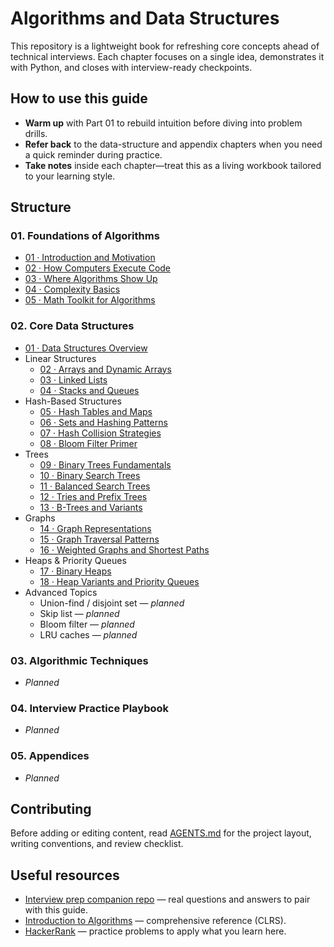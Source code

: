 # Algorithms and Data Structures

This repository is a lightweight book for refreshing core concepts ahead of technical interviews. Each chapter focuses on a single idea, demonstrates it with Python, and closes with interview-ready checkpoints.

## How to use this guide
- **Warm up** with Part 01 to rebuild intuition before diving into problem drills.
- **Refer back** to the data-structure and appendix chapters when you need a quick reminder during practice.
- **Take notes** inside each chapter—treat this as a living workbook tailored to your learning style.

## Structure

### 01. Foundations of Algorithms
- [01 · Introduction and Motivation](01.%20Foundations%20of%20Algorithms/01-introduction-and-motivation.md)
- [02 · How Computers Execute Code](01.%20Foundations%20of%20Algorithms/02-how-computers-execute-code.md)
- [03 · Where Algorithms Show Up](01.%20Foundations%20of%20Algorithms/03-where-algorithms-show-up.md)
- [04 · Complexity Basics](01.%20Foundations%20of%20Algorithms/04-complexity-basics.md)
- [05 · Math Toolkit for Algorithms](01.%20Foundations%20of%20Algorithms/05-math-toolkit.md)

### 02. Core Data Structures
- [01 · Data Structures Overview](02.%20Core%20Data%20Structures/01-overview.md)
- Linear Structures
  - [02 · Arrays and Dynamic Arrays](02.%20Core%20Data%20Structures/02-arrays-and-dynamic-arrays.md)
  - [03 · Linked Lists](02.%20Core%20Data%20Structures/03-linked-lists.md)
  - [04 · Stacks and Queues](02.%20Core%20Data%20Structures/04-stacks-and-queues.md)
- Hash-Based Structures
  - [05 · Hash Tables and Maps](02.%20Core%20Data%20Structures/05-hash-tables-and-maps.md)
  - [06 · Sets and Hashing Patterns](02.%20Core%20Data%20Structures/06-sets-and-hashing-patterns.md)
  - [07 · Hash Collision Strategies](02.%20Core%20Data%20Structures/07-hash-collision-strategies.md)
  - [08 · Bloom Filter Primer](02.%20Core%20Data%20Structures/08-bloom-filter-primer.md)
- Trees
  - [09 · Binary Trees Fundamentals](02.%20Core%20Data%20Structures/09-binary-trees-fundamentals.md)
  - [10 · Binary Search Trees](02.%20Core%20Data%20Structures/10-binary-search-trees.md)
  - [11 · Balanced Search Trees](02.%20Core%20Data%20Structures/11-balanced-search-trees.md)
  - [12 · Tries and Prefix Trees](02.%20Core%20Data%20Structures/12-tries-and-prefix-trees.md)
  - [13 · B-Trees and Variants](02.%20Core%20Data%20Structures/13-b-trees-and-variants.md)
- Graphs
  - [14 · Graph Representations](02.%20Core%20Data%20Structures/14-graph-representations.md)
  - [15 · Graph Traversal Patterns](02.%20Core%20Data%20Structures/15-graph-traversal-patterns.md)
  - [16 · Weighted Graphs and Shortest Paths](02.%20Core%20Data%20Structures/16-weighted-graphs-and-shortest-paths.md)
- Heaps & Priority Queues
  - [17 · Binary Heaps](02.%20Core%20Data%20Structures/17-binary-heaps.md)
  - [18 · Heap Variants and Priority Queues](02.%20Core%20Data%20Structures/18-heap-variants-and-priority-queues.md)
- Advanced Topics
  - Union-find / disjoint set — _planned_
  - Skip list — _planned_
  - Bloom filter — _planned_
  - LRU caches — _planned_

### 03. Algorithmic Techniques
- _Planned_

### 04. Interview Practice Playbook
- _Planned_

### 05. Appendices
- _Planned_

## Contributing
Before adding or editing content, read [AGENTS.md](AGENTS.md) for the project layout, writing conventions, and review checklist.

## Useful resources
- [Interview prep companion repo](https://github.com/1st/interview) — real questions and answers to pair with this guide.
- [Introduction to Algorithms](https://mitpress.mit.edu/books/introduction-algorithms) — comprehensive reference (CLRS).
- [HackerRank](https://hackerrank.com) — practice problems to apply what you learn here.
